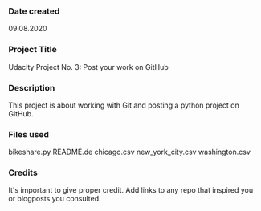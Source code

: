 ### Date created
09.08.2020

### Project Title
Udacity Project No. 3: Post your work on GitHub

### Description
This project is about working with Git and posting a python project on GitHub.

### Files used
bikeshare.py
README.de
chicago.csv
new_york_city.csv
washington.csv

### Credits
It's important to give proper credit. Add links to any repo that inspired you or blogposts you consulted.
